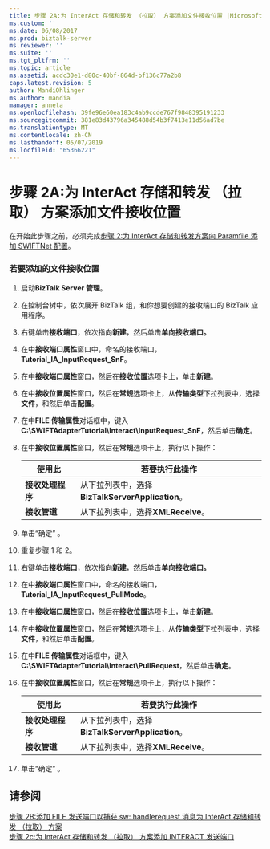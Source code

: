 ```yaml
---
title: 步骤 2A:为 InterAct 存储和转发 （拉取） 方案添加文件接收位置 |Microsoft Docs
ms.custom: ''
ms.date: 06/08/2017
ms.prod: biztalk-server
ms.reviewer: ''
ms.suite: ''
ms.tgt_pltfrm: ''
ms.topic: article
ms.assetid: acdc30e1-d80c-40bf-864d-bf136c77a2b8
caps.latest.revision: 5
author: MandiOhlinger
ms.author: mandia
manager: anneta
ms.openlocfilehash: 39fe96e60ea183c4ab9ccde767f9848395191233
ms.sourcegitcommit: 381e83d43796a345488d54b3f7413e11d56ad7be
ms.translationtype: MT
ms.contentlocale: zh-CN
ms.lasthandoff: 05/07/2019
ms.locfileid: "65366221"
---
```

# <a name="step-2a-add-file-receive-locations-for-the-interact-store-and-forward-pull-scenario"></a>步骤 2A:为 InterAct 存储和转发 （拉取） 方案添加文件接收位置
在开始此步骤之前，必须完成[步骤 2:为 InterAct 存储和转发方案向 Paramfile 添加 SWIFTNet 配置](../../adapters-and-accelerators/fileact-interact/step-2-add-swiftnet-configuration-to-paramfile-for-interact-store-and-forward.md)。  
  
### <a name="to-add-a-file-receive-location"></a>若要添加的文件接收位置  
  
1.  启动**BizTalk Server 管理**。  
  
2.  在控制台树中，依次展开 BizTalk 组，和你想要创建的接收端口的 BizTalk 应用程序。  
  
3.  右键单击**接收端口**，依次指向**新建**，然后单击**单向接收端口。**  
  
4.  在中**接收端口属性**窗口中，命名的接收端口， **Tutorial_IA_InputRequest_SnF**。  
  
5.  在中**接收端口属性**窗口，然后在**接收位置**选项卡上，单击**新建**。  
  
6.  在中**接收位置属性**窗口，然后在**常规**选项卡上，从**传输类型**下拉列表中，选择**文件**，和然后单击**配置**。  
  
7.  在中**FILE 传输属性**对话框中，键入**C:\SWIFTAdapterTutorial\Interact\InputRequest_SnF**，然后单击**确定**。  
  
8.  在中**接收位置属性**窗口，然后在**常规**选项卡上，执行以下操作：  
  
    |**使用此**|**若要执行此操作**|  
    |------------------|--------------------|  
    |**接收处理程序**|从下拉列表中，选择**BizTalkServerApplication**。|  
    |**接收管道**|从下拉列表中，选择**XMLReceive**。|  
  
9. 单击“确定” 。  
  
10. 重复步骤 1 和 2。  
  
11. 右键单击**接收端口**，依次指向**新建**，然后单击**单向接收端口。**  
  
12. 在中**接收端口属性**窗口中，命名的接收端口， **Tutorial_IA_InputRequest_PullMode**。  
  
13. 在中**接收端口属性**窗口，然后在**接收位置**选项卡上，单击**新建**。  
  
14. 在中**接收位置属性**窗口，然后在**常规**选项卡上，从**传输类型**下拉列表中，选择**文件**，和然后单击**配置**。  
  
15. 在中**FILE 传输属性**对话框中，键入**C:\SWIFTAdapterTutorial\Interact\PullRequest**，然后单击**确定**。  
  
16. 在中**接收位置属性**窗口，然后在**常规**选项卡上，执行以下操作：  
  
    |**使用此**|**若要执行此操作**|  
    |------------------|--------------------|  
    |**接收处理程序**|从下拉列表中，选择**BizTalkServerApplication**。|  
    |**接收管道**|从下拉列表中，选择**XMLReceive**。|  
  
17. 单击“确定” 。  
  
## <a name="see-also"></a>请参阅  
 [步骤 2B:添加 FILE 发送端口以捕获 sw: handlerequest 消息为 InterAct 存储和转发 （拉取） 方案](../../adapters-and-accelerators/fileact-interact/step-2b-add-file-send-ports-to-get-sw-handlerequest-message-for-interact.md)   
 [步骤 2c:为 InterAct 存储和转发 （拉取） 方案添加 INTERACT 发送端口](../../adapters-and-accelerators/fileact-interact/step-2c-add-interact-send-port-for-interact-store-and-forward-pull-scenario.md)